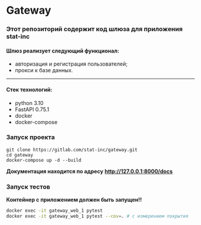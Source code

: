 # Gateway

### Этот репозиторий содержит код шлюза для приложения stat-inc

#### Шлюз реализует следующий функционал:

- авторизация и регистрация пользователей;
- прокси к базе данных.

------

#### Стек технологий:

- python 3.10
- FastAPI 0.75.1
- docker
- docker-compose



### Запуск проекта

```
git clone https://gitlab.com/stat-inc/gateway.git
cd gateway
docker-compose up -d --build
```

**Документация находится по адресу**  **http://127.0.0.1:8000/docs** 

### Запуск тестов

**Контейнер с приложением должен быть запущен!!**

```bash
docker exec -it gateway_web_1 pytest
docker exec -it gateway_web_1 pytest --cov=. # c измерением покрытия
```

